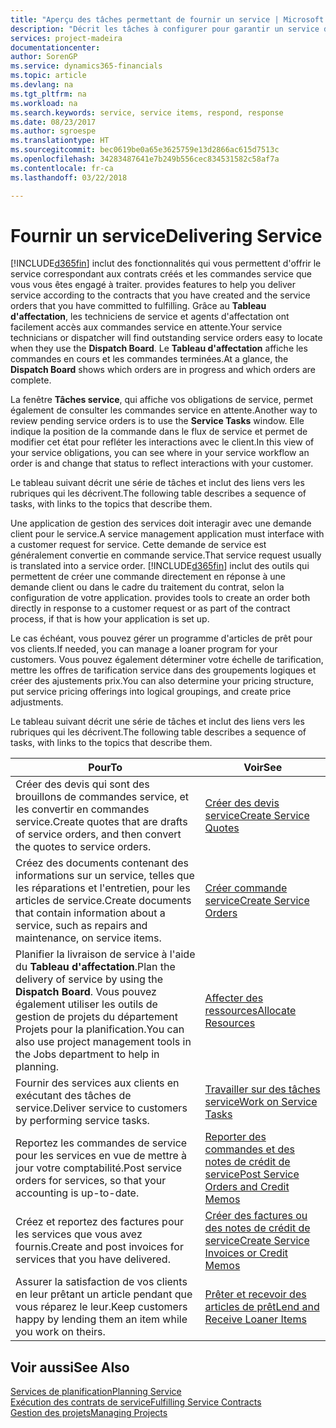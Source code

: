 ```yaml
---
title: "Aperçu des tâches permettant de fournir un service | Microsoft Docs"
description: "Décrit les tâches à configurer pour garantir un service de qualité et respecter les ententes vis-à-vis des clients."
services: project-madeira
documentationcenter: 
author: SorenGP
ms.service: dynamics365-financials
ms.topic: article
ms.devlang: na
ms.tgt_pltfrm: na
ms.workload: na
ms.search.keywords: service, service items, respond, response
ms.date: 08/23/2017
ms.author: sgroespe
ms.translationtype: HT
ms.sourcegitcommit: bec0619be0a65e3625759e13d2866ac615d7513c
ms.openlocfilehash: 34283487641e7b249b556cec834531582c58af7a
ms.contentlocale: fr-ca
ms.lasthandoff: 03/22/2018

---
```

# <a name="delivering-service"></a><span data-ttu-id="148f4-103">Fournir un service</span><span class="sxs-lookup"><span data-stu-id="148f4-103">Delivering Service</span></span>
[!INCLUDE[d365fin](includes/d365fin_md.md)]<span data-ttu-id="148f4-104"> inclut des fonctionnalités qui vous permettent d'offrir le service correspondant aux contrats créés et les commandes service que vous vous êtes engagé à traiter.</span><span class="sxs-lookup"><span data-stu-id="148f4-104"> provides features to help you deliver service according to the contracts that you have created and the service orders that you have committed to fulfilling.</span></span> <span data-ttu-id="148f4-105">Grâce au **Tableau d'affectation**, les techniciens de service et agents d'affectation ont facilement accès aux commandes service en attente.</span><span class="sxs-lookup"><span data-stu-id="148f4-105">Your service technicians or dispatcher will find outstanding service orders easy to locate when they use the **Dispatch Board**.</span></span> <span data-ttu-id="148f4-106">Le **Tableau d'affectation** affiche les commandes en cours et les commandes terminées.</span><span class="sxs-lookup"><span data-stu-id="148f4-106">At a glance, the **Dispatch Board** shows which orders are in progress and which orders are complete.</span></span>  
  
<span data-ttu-id="148f4-107">La fenêtre **Tâches service**, qui affiche vos obligations de service, permet également de consulter les commandes service en attente.</span><span class="sxs-lookup"><span data-stu-id="148f4-107">Another way to review pending service orders is to use the **Service Tasks** window.</span></span> <span data-ttu-id="148f4-108">Elle indique la position de la commande dans le flux de service et permet de modifier cet état pour refléter les interactions avec le client.</span><span class="sxs-lookup"><span data-stu-id="148f4-108">In this view of your service obligations, you can see where in your service workflow an order is and change that status to reflect interactions with your customer.</span></span>  
  
<span data-ttu-id="148f4-109">Le tableau suivant décrit une série de tâches et inclut des liens vers les rubriques qui les décrivent.</span><span class="sxs-lookup"><span data-stu-id="148f4-109">The following table describes a sequence of tasks, with links to the topics that describe them.</span></span>   

<span data-ttu-id="148f4-110">Une application de gestion des services doit interagir avec une demande client pour le service.</span><span class="sxs-lookup"><span data-stu-id="148f4-110">A service management application must interface with a customer request for service.</span></span> <span data-ttu-id="148f4-111">Cette demande de service est généralement convertie en commande service.</span><span class="sxs-lookup"><span data-stu-id="148f4-111">That service request usually is translated into a service order.</span></span> [!INCLUDE[d365fin](includes/d365fin_md.md)]<span data-ttu-id="148f4-112"> inclut des outils qui permettent de créer une commande directement en réponse à une demande client ou dans le cadre du traitement du contrat, selon la configuration de votre application.</span><span class="sxs-lookup"><span data-stu-id="148f4-112"> provides tools to create an order both directly in response to a customer request or as part of the contract process, if that is how your application is set up.</span></span>  
  
<span data-ttu-id="148f4-113">Le cas échéant, vous pouvez gérer un programme d'articles de prêt pour vos clients.</span><span class="sxs-lookup"><span data-stu-id="148f4-113">If needed, you can manage a loaner program for your customers.</span></span> <span data-ttu-id="148f4-114">Vous pouvez également déterminer votre échelle de tarification, mettre les offres de tarification service dans des groupements logiques et créer des ajustements prix.</span><span class="sxs-lookup"><span data-stu-id="148f4-114">You can also determine your pricing structure, put service pricing offerings into logical groupings, and create price adjustments.</span></span>  
  
<span data-ttu-id="148f4-115">Le tableau suivant décrit une série de tâches et inclut des liens vers les rubriques qui les décrivent.</span><span class="sxs-lookup"><span data-stu-id="148f4-115">The following table describes a sequence of tasks, with links to the topics that describe them.</span></span>   
  
|<span data-ttu-id="148f4-116">**Pour**</span><span class="sxs-lookup"><span data-stu-id="148f4-116">**To**</span></span>|<span data-ttu-id="148f4-117">**Voir**</span><span class="sxs-lookup"><span data-stu-id="148f4-117">**See**</span></span>|  
|------------|-------------|  
|<span data-ttu-id="148f4-118">Créer des devis qui sont des brouillons de commandes service, et les convertir en commandes service.</span><span class="sxs-lookup"><span data-stu-id="148f4-118">Create quotes that are drafts of service orders, and then convert the quotes to service orders.</span></span>|[<span data-ttu-id="148f4-119">Créer des devis service</span><span class="sxs-lookup"><span data-stu-id="148f4-119">Create Service Quotes</span></span>](service-how-to-create-service-quotes.md)|
|<span data-ttu-id="148f4-120">Créez des documents contenant des informations sur un service, telles que les réparations et l'entretien, pour les articles de service.</span><span class="sxs-lookup"><span data-stu-id="148f4-120">Create documents that contain information about a service, such as repairs and maintenance, on service items.</span></span>|[<span data-ttu-id="148f4-121">Créer commande service</span><span class="sxs-lookup"><span data-stu-id="148f4-121">Create Service Orders</span></span>](service-how-to-create-service-orders.md)|
|<span data-ttu-id="148f4-122">Planifier la livraison de service à l'aide du **Tableau d'affectation**.</span><span class="sxs-lookup"><span data-stu-id="148f4-122">Plan the delivery of service by using the **Dispatch Board**.</span></span> <span data-ttu-id="148f4-123">Vous pouvez également utiliser les outils de gestion de projets du département Projets pour la planification.</span><span class="sxs-lookup"><span data-stu-id="148f4-123">You can also use project management tools in the Jobs department to help in planning.</span></span>|[<span data-ttu-id="148f4-124">Affecter des ressources</span><span class="sxs-lookup"><span data-stu-id="148f4-124">Allocate Resources</span></span>](service-how-to-allocate-resources.md)|  
|<span data-ttu-id="148f4-125">Fournir des services aux clients en exécutant des tâches de service.</span><span class="sxs-lookup"><span data-stu-id="148f4-125">Deliver service to customers by performing service tasks.</span></span>|[<span data-ttu-id="148f4-126">Travailler sur des tâches service</span><span class="sxs-lookup"><span data-stu-id="148f4-126">Work on Service Tasks</span></span>](service-how-to-work-on-service-tasks.md)|  
|<span data-ttu-id="148f4-127">Reportez les commandes de service pour les services en vue de mettre à jour votre comptabilité.</span><span class="sxs-lookup"><span data-stu-id="148f4-127">Post service orders for services, so that your accounting is up-to-date.</span></span>|[<span data-ttu-id="148f4-128">Reporter des commandes et des notes de crédit de service</span><span class="sxs-lookup"><span data-stu-id="148f4-128">Post Service Orders and Credit Memos</span></span>](service-how-to-post-service-orders.md)|  
|<span data-ttu-id="148f4-129">Créez et reportez des factures pour les services que vous avez fournis.</span><span class="sxs-lookup"><span data-stu-id="148f4-129">Create and post invoices for services that you have delivered.</span></span>|[<span data-ttu-id="148f4-130">Créer des factures ou des notes de crédit de service</span><span class="sxs-lookup"><span data-stu-id="148f4-130">Create Service Invoices or Credit Memos</span></span>](service-how-create-invoices.md)|  
|<span data-ttu-id="148f4-131">Assurer la satisfaction de vos clients en leur prêtant un article pendant que vous réparez le leur.</span><span class="sxs-lookup"><span data-stu-id="148f4-131">Keep customers happy by lending them an item while you work on theirs.</span></span>| [<span data-ttu-id="148f4-132">Prêter et recevoir des articles de prêt</span><span class="sxs-lookup"><span data-stu-id="148f4-132">Lend and Receive Loaner Items</span></span>](service-how-to-lend-receive-loaners.md)|
  
## <a name="see-also"></a><span data-ttu-id="148f4-133">Voir aussi</span><span class="sxs-lookup"><span data-stu-id="148f4-133">See Also</span></span>  
[<span data-ttu-id="148f4-134">Services de planification</span><span class="sxs-lookup"><span data-stu-id="148f4-134">Planning Service</span></span>](service-plan-service.md)  
[<span data-ttu-id="148f4-135">Exécution des contrats de service</span><span class="sxs-lookup"><span data-stu-id="148f4-135">Fulfilling Service Contracts</span></span>](service-fulfill-service-contracts.md)  
[<span data-ttu-id="148f4-136">Gestion des projets</span><span class="sxs-lookup"><span data-stu-id="148f4-136">Managing Projects</span></span>](projects-manage-projects.md)  

